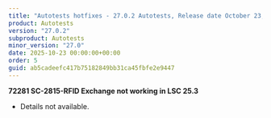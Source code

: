 ```yaml
---
title: "Autotests hotfixes - 27.0.2 Autotests, Release date October 23, 2025 - Hotfixes"
product: Autotests
version: "27.0.2"
subproduct: Autotests
minor_version: "27.0"
date: 2025-10-23 00:00:00+00:00
order: 5
guid: ab5cadeefc417b75182849bb31ca45fbfe2e9447
---
```


<strong>72281 SC-2815-RFID Exchange not working in LSC 25.3</strong>
<ul><li>Details not available.</li></ul>
